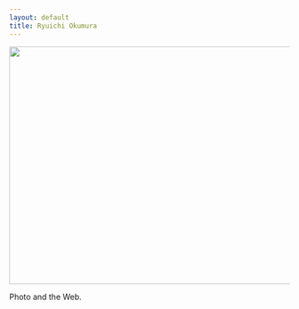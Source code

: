 ```yaml
---
layout: default
title: Ryuichi Okumura
---
```

<img src="http://farm5.static.flickr.com/4014/4586084325_f5ef8fc065_z.jpg" width="640" height="427">

<p class="one-line">Photo and the Web.</p>
